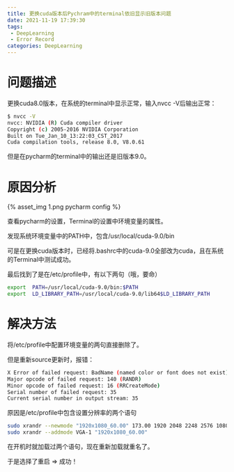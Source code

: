 ```yaml
---
title: 更换cuda版本后Pychram中的terminal依旧显示旧版本问题
date: 2021-11-19 17:39:30
tags:
 - DeepLearning
 - Error Record
categories: DeepLearning
---
```


# 问题描述

更换cuda8.0版本，在系统的terminal中显示正常，输入nvcc -V后输出正常：

```bash
$ nvcc -V
nvcc: NVIDIA (R) Cuda compiler driver
Copyright (c) 2005-2016 NVIDIA Corporation
Built on Tue_Jan_10_13:22:03_CST_2017
Cuda compilation tools, release 8.0, V8.0.61
```

但是在pycharm的terminal中的输出还是旧版本9.0。

<!-- more -->

# 原因分析

{% asset_img 1.png pycharm config %}

查看pycharm的设置，Terminal的设置中环境变量的属性。

发现系统环境变量中的PATH中，包含/usr/local/cuda-9.0/bin

可是在更换cuda版本时，已经将.bashrc中的cuda-9.0全部改为cuda，且在系统的Terminal中测试成功。

最后找到了是在/etc/profile中，有以下两句（哦，要命）

```bash
export  PATH=/usr/local/cuda-9.0/bin:$PATH　　　　
export  LD_LIBRARY_PATH=/usr/local/cuda-9.0/lib64$LD_LIBRARY_PATH
```

# 解决方法

将/etc/profile中配置环境变量的两句直接删除了。

但是重新source更新时，报错：

```bash
X Error of failed request: BadName (named color or font does not exist)
Major opcode of failed request: 140 (RANDR)
Minor opcode of failed request: 16 (RRCreateMode)
Serial number of failed request: 35
Current serial number in output stream: 35
```

原因是/etc/profile中包含设置分辨率的两个语句

```bash
sudo xrandr --newmode "1920x1080_60.00" 173.00 1920 2048 2248 2576 1080 1083 1088 1120 -hsync +vsync
sudo xrandr --addmode VGA-1 "1920x1080_60.00"
```

在开机时就加载过两个语句，现在重新加载就重名了。

于是选择了重启 ⇒ 成功！
